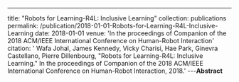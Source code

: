 ---
title: "Robots for Learning-R4L: Inclusive Learning"
collection: publications
permalink: /publication/2018-01-01-Robots-for-Learning-R4L-Inclusive-Learning
date: 2018-01-01
venue: 'In the proceedings of Companion of the 2018 ACM/IEEE International Conference on Human-Robot Interaction'
citation: ' Wafa Johal,  James Kennedy,  Vicky Charisi,  Hae Park,  Ginevra Castellano,  Pierre Dillenbourg, &quot;Robots for Learning-R4L: Inclusive Learning.&quot; In the proceedings of Companion of the 2018 ACM/IEEE International Conference on Human-Robot Interaction, 2018.'
---**Abstract** 
